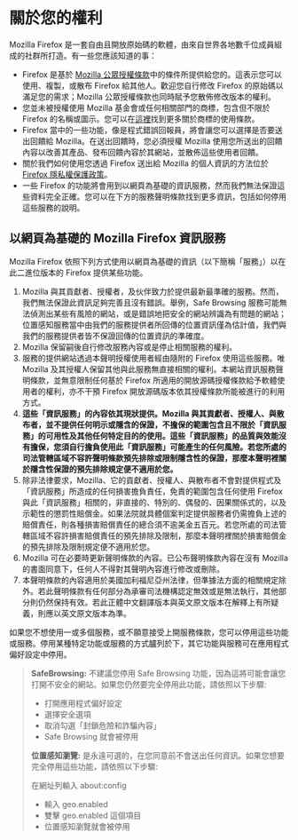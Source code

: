 # 關於您的權利

Mozilla Firefox 是一套自由且開放原始碼的軟體，由來自世界各地數千位成員組成的社群所打造。有一些您應該知道的事：

* Firefox 是基於 [Mozilla 公眾授權條款](https://www.mozilla.org/MPL/)中的條件所提供給您的。這表示您可以使用、複製，或散布 Firefox 給其他人。歡迎您自行修改 Firefox 的原始碼以滿足您的需求；Mozilla 公眾授權條款也同時賦予您散佈修改版本的權利。
* 您並未被授權使用 Mozilla 基金會或任何相關部門的商標，包含但不限於 Firefox 的名稱或圖示。您可以在[這裡](https://www.mozilla.org/foundation/trademarks/policy/)找到更多關於商標的使用條款。
* Firefox 當中的一些功能，像是程式錯誤回報員，將會讓您可以選擇是否要送出回饋給 Mozilla。在送出回饋時，您必須授權 Mozilla 使用您所送出的回饋內容以改善其產品、發布回饋內容於其網站，並散佈這些使用者回饋。
* 關於我們如何使用您透過 Firefox 送出給 Mozilla 的個人資訊的方法位於 [Firefox 隱私權保護政策](https://www.mozilla.org/privacy/firefox/)。
* 一些 Firefox 的功能將會用到以網頁為基礎的資訊服務，然而我們無法保證這些資料完全正確。您可以在下方的服務聲明條款找到更多資訊，包括如何停用這些服務的說明。

## 以網頁為基礎的 Mozilla Firefox 資訊服務

Mozilla Firefox 依照下列方式使用以網頁為基礎的資訊（以下簡稱「服務」）以在此二進位版本的 Firefox 提供某些功能。

1. Mozilla 與其貢獻者、授權者，及伙伴致力於提供最新最準確的服務。然而，我們無法保證此資訊足夠完善且沒有錯誤。舉例，Safe Browsing 服務可能無法偵測出某些有風險的網站，或是錯誤地把安全的網站辨識為有問題的網站；位置感知服務當中由我們的服務提供者所回傳的位置資訊僅為估計值，我們與我們的服務提供者皆不保證回傳的位置資訊的準確度。
1. Mozilla 保留嗣後自行修改服務內容或是停止相關服務的權利。
1. 服務的提供網站透過本聲明授權使用者經由隨附的 Firefox 使用這些服務。唯 Mozilla 及其授權人保留其他與此服務無直接相關的權利。本網站資訊服務聲明條款，並無意限制任何基於 Firefox 所適用的開放源碼授權條款給予軟體使用者的權利，亦不干預 Firefox 開放源碼版本依其授權條款所能被進行的利用方式。
1. **這些「資訊服務」的內容依其現狀提供。Mozilla 與其貢獻者、授權人、與散布者，並不提供任何明示或隱含的保證，不擔保的範圍包含且不限於「資訊服務」的可用性及其他任何特定目的的使用。這些「資訊服務」的品質與效能沒有擔保，您須自行擔負使用此「資訊服務」可能產生的任何風險。若您所處的司法管轄區域不容許聲明條款預先排除或限制隱含性的保證，那麼本聲明裡關於隱含性保證的預先排除規定便不適用於您。**
1. 除非法律要求，Mozilla、它的貢獻者、授權人、與散布者不會對提供程式及「資訊服務」所造成的任何損害擔負責任，免責的範圍包含任何使用 Firefox 與此「資訊服務」相關的，非直接的、特別的、偶發的、因果關係式的，以及示範性的懲罰性賠償金。如果法院就具體個案判定提供服務者仍需擔負上述的賠償責任，則各種損害賠償責任的總合須不逾美金五百元。若您所處的司法管轄區域不容許損害賠償責任的預先排除及限制，那麼本聲明裡關於損害賠償金的預先排除及限制規定便不適用於您。
1. Mozilla 可在必要時更新聲明條款的內容。已公布聲明條款內容在沒有 Mozilla 的書面同意下，任何人不得對其聲明內容進行修改或刪除。
1. 本聲明條款的內容適用於美國加利福尼亞州法律，但準據法方面的相關規定除外。若此聲明條款有任何部分為承審司法機構認定無效或是無法執行，其他部分則仍然保持有效。若此正體中文翻譯版本與英文原文版本在解釋上有所疑義，則應以英文原文版本為準。

如果您不想使用一或多個服務，或不願意接受上開服務條款，您可以停用這些功能或服務。停用某種特定功能或服務的方式臚列於下，其它功能與服務可在應用程式偏好設定中停用。

> **SafeBrowsing:** 不建議您停用 Safe Browsing 功能，因為這將可能會讓您打開不安全的網站。如果您仍然要完全停用此功能，請依照以下步驟:
>
>* 打開應用程式偏好設定
>* 選擇安全選項
>* 取消勾選「封鎖危險和詐騙內容」
>* Safe Browsing 就會被停用
>
> **位置感知瀏覽:** 是永遠可選的，在您同意前不會送出任何資訊。如果您想要完全停用這些功能，請依照以下步驟:
>
>在網址列輸入 about:config
>* 輸入 geo.enabled
>* 雙擊 geo.enabled 這個項目
>* 位置感知瀏覽就會被停用
